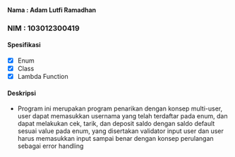 #### Nama : Adam Lutfi Ramadhan
### NIM : 103012300419

#### Spesifikasi
- [x] Enum
- [x] Class
- [x] Lambda Function

#### Deskripsi
- Program ini merupakan program penarikan dengan konsep multi-user, user dapat memasukkan usernama yang telah terdaftar pada enum, dan dapat melakukan cek, tarik, dan deposit saldo dengan saldo default sesuai value pada enum, yang disertakan validator input user dan user harus memasukkan input sampai benar dengan konsep perulangan sebagai error handling 